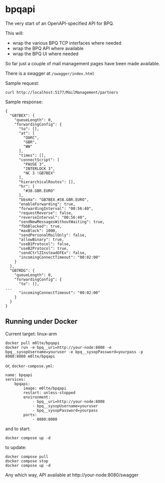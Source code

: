 # bpqapi

The very start of an OpenAPI-specified API for BPQ.

This will:

- wrap the various BPQ TCP interfaces where needed
- wrap the BPQ API where available
- wrap the BPQ UI where needed

So far just a couple of mail management pages have been made available.

There is a swagger at `/swagger/index.html`

Sample request:

```
curl http://localhost:5177/MailManagement/partners
```

Sample response:

```
{
  "GB7BEX": {
    "queueLength": 0,
    "forwardingConfig": {
      "to": [],
      "at": [
        "OARC",
        "GBR",
        "WW"
      ],
      "times": [],
      "connectScript": [
        "PAUSE 3",
        "INTERLOCK 3",
        "NC 3 !GB7BEX"
      ],
      "hierarchicalRoutes": [],
      "hr": [
        "#38.GBR.EURO"
      ],
      "bbsHa": "GB7BEX.#38.GBR.EURO",
      "enableForwarding": true,
      "forwardingInterval": "00:56:40",
      "requestReverse": false,
      "reverseInterval": "00:56:40",
      "sendNewMessagesWithoutWaiting": true,
      "fbbBlocked": true,
      "maxBlock": 1000,
      "sendPersonalMailOnly": false,
      "allowBinary": true,
      "useB1Protocol": false,
      "useB2Protocol": true,
      "sendCtrlZInsteadOfEx": false,
      "incomingConnectTimeout": "00:02:00"
    }
  },
  "GB7RDG": {
    "queueLength": 0,
    "forwardingConfig": {
      "to": [],
...
      "incomingConnectTimeout": "00:02:00"
    }
  }
}
```

## Running under Docker

Current target: linux-arm

```
docker pull m0lte/bpqapi
docker run -e bpq__uri=http://your-node:8008 -e bpq__sysopUsername=youruser -e bpq__sysopPassword=yourpass -p 8080:8080 m0lte/bpqapi
```

or, `docker-compose.yml`:

```
name: bpqapi
services:
    bpqapi:
        image: m0lte/bpqapi
        restart: unless-stopped
        environment:
            - bpq__uri=http://your-node:8008
            - bpq__sysopUsername=youruser
            - bpq__sysopPassword=yourpass
        ports:
            - 8080:8080
```

and to start: 

```
docker compose up -d
```

to update:
```
docker compose pull
docker compose stop
docker compose up -d
```

Any which way, API available at http://your-node:8080/swagger
